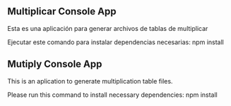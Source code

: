 

## Multiplicar Console App 

Esta es una aplicación para generar archivos de tablas de multiplicar

Ejecutar este comando para instalar dependencias necesarias: 
        npm install 




## Mutiply Console App 

This is an aplication to generate multiplication table files. 

Please run this command to install necessary dependencies: 
        npm install 